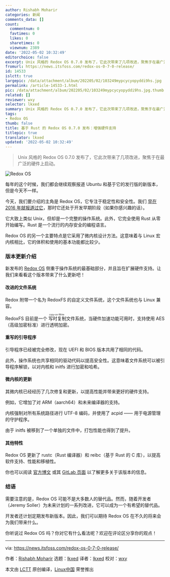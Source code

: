 ```yaml
---
author: Rishabh Moharir
categories: 新闻
comments_data: []
count:
  commentnum: 0
  favtimes: 0
  likes: 0
  sharetimes: 0
  viewnum: 2389
date: '2022-05-02 10:32:49'
editorchoice: false
excerpt: Unix 风格的 Redox OS 0.7.0 发布了，它此次带来了几项改进，聚焦于在最广泛的硬件上启动。
fromurl: https://news.itsfoss.com/redox-os-0-7-0-release/
id: 14533
islctt: true
largepic: /data/attachment/album/202205/02/103249mypcycyopyddi9hs.jpg
permalink: /article-14533-1.html
pic: /data/attachment/album/202205/02/103249mypcycyopyddi9hs.jpg.thumb.jpg
related: []
reviewer: wxy
selector: lkxed
summary: Unix 风格的 Redox OS 0.7.0 发布了，它此次带来了几项改进，聚焦于在最广泛的硬件上启动。
tags:
- Redox OS
thumb: false
title: 基于 Rust 的 Redox OS 0.7.0 发布：增强硬件支持
titlepic: true
translator: lkxed
updated: '2022-05-02 10:32:49'
---
```



> 
> Unix 风格的 Redox OS 0.7.0 发布了，它此次带来了几项改进，聚焦于在最广泛的硬件上启动。
> 
> 
> 


![Redox OS](/data/attachment/album/202205/02/103249mypcycyopyddi9hs.jpg)


每年的这个时候，我们都会继续观察报道 Ubuntu 和基于它的发行版的新版本，但是今天不一样。


今天，我们要介绍的主角是 Redox OS，它专注于稳定性和安全性。我们 [早在 2016 年就报道过它](https://itsfoss.com/redox-os-an-operating-system-written-in-rust/)，那时它还处于开发早期阶段（如果你感兴趣的话）。


它大致上类似 Unix，但却是一个完整的操作系统。此外，它完全使用 Rust 从零开始编写。Rust 是一个流行的内存安全的编程语言。


Redox OS 的另一个主要特点是它采用了微内核设计方法。这意味着与 Linux 宏内核相比，它的体积和使用的基本功能都比较少。


### 版本更新介绍


新发布的 [Redox OS](https://www.redox-os.org/) 侧重于操作系统的最基础部分，并且旨在扩展硬件支持。让我们来看看这个版本带来了什么更新吧！


#### 改进的文件系统


Redox 附带一个名为 RedoxFS 的自定义文件系统，这个文件系统也与 Linux 兼容。


RedoxFS 目前是一个<ruby> 写时复制 <rt>  copy-on-Write </rt></ruby>文件系统，当硬件加速功能可用时，支持使用 AES（高级加密标准）进行透明加密。


#### 重写的引导程序


引导程序已经被完全修改，现在 UEFI 和 BIOS 版本共用了相同的代码。


此外，操作系统也共享相同的驱动代码以提高安全性。这意味着文件系统可以被引导程序解锁，以对内核和 initfs 进行加密和哈希。


#### 微内核的更新


其微内核已经经历了几次修复和更新，以提高性能并带来更好的硬件支持。


例如，它增加了对 ARM（aarch64）和未来编译器的支持。


内核强制对所有系统路径进行 UTF-8 编码，并使用了 acpid —— 用于电源管理的守护程序。


由于 initfs 被移到了一个单独的文件中，打包性能也得到了提升。


#### 其他特性


Redox OS 更新了 rustc（Rust 编译器）和 reibc（基于 Rust 的 C 库），以提高软件支持、性能和移植性。


你也可以阅读 [官方博文](https://www.redox-os.org/news/release-0.7.0/) 或其 [GitLab 页面](https://gitlab.redox-os.org/redox-os/redox) 以了解更多关于该版本的信息。


### 结语


需要注意的是，Redox OS 可能不是大多数人的替代品。然而，随着开发者（Jeremy Soller）为未来计划的一系列改进，它可以成为一个有希望的替代品。


开发者还计划定期发布新版本。因此，我们可以期待 Redox OS 在不久的将来会为我们带来什么。


你听说过 Redox OS 吗？你对它有什么看法呢？欢迎在评论区分享你的观点！




---


via: <https://news.itsfoss.com/redox-os-0-7-0-release/>


作者：[Rishabh Moharir](https://news.itsfoss.com/author/rishabh/) 选题：[lkxed](https://github.com/lkxed) 译者：[lkxed](https://github.com/lkxed) 校对：[wxy](https://github.com/wxy)


本文由 [LCTT](https://github.com/LCTT/TranslateProject) 原创编译，[Linux中国](https://linux.cn/) 荣誉推出